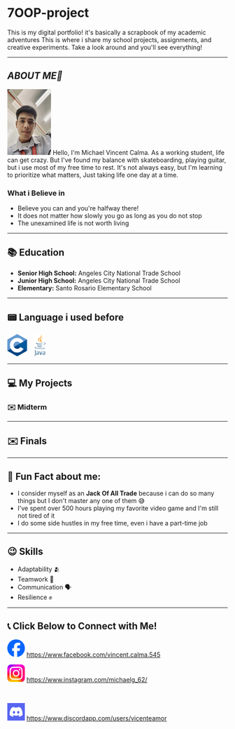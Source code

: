# 7OOP-project

This is my digital portfolio! it's basically a scrapbook of my academic adventures This is where i share my school projects, assignments, and creative experiments. Take a look around and you'll see everything!

---

## *ABOUT ME👨*
<img src="https://github.com/mcalma24-0361-max/7OOP-project/blob/main/IMG.jpg?raw=true" width="100" height="150">
Hello, I'm Michael Vincent Calma. As a working student, life can get crazy. But I've found my balance with skateboarding, playing guitar, but i use most of my free time to rest. It's not always easy, but I'm learning to prioritize what matters, Just taking life one day at a time.

### What i Believe in
- Believe you can and you're halfway there!
- It does not matter how slowly you go as long as you do not stop
- The unexamined life is not worth living

 ---
 
  ## :books: Education
 - **Senior High School:** Angeles City National Trade School
 - **Junior High School:** Angeles City National Trade School
 - **Elementary:** Santo Rosario Elementary School

---

## :pager: Language i used before
<img src="https://github.com/mcalma24-0361-max/7OOP-project/blob/main/c%20language.png?raw=true" height="50">
&nbsp;&nbsp;
<img src="https://github.com/mcalma24-0361-max/7OOP-project/blob/main/java.png?raw=true" height="50">
&nbsp;&nbsp;

---

## :computer: My Projects
### :envelope: Midterm

---

## :envelope: Finals

---

## :boy: Fun Fact about me:
- I consider myself as an **Jack Of All Trade** because i can do so many things but I don't master any one of them :sweat_smile:
- I've spent over 500 hours playing my favorite video game and I'm still not tired of it
- I do some side hustles in my free time, even i have a part-time job

---

## :wink: Skills
- Adaptability :people_hugging:
- Teamwork :handshake:
- Communication :speaking_head:
- Resilience :fist_raised:

---

## :telephone_receiver: Click Below to Connect with Me!

<img src="https://github.com/mcalma24-0361-max/7OOP-project/blob/main/fb.png?raw=true" height="40"/> https://www.facebook.com/vincent.calma.545
</a>
&nbsp;&nbsp; 


<img src="https://github.com/mcalma24-0361-max/7OOP-project/blob/main/IG.jpg?raw=true" height="40"/> https://www.instagram.com/michaelg_62/

</a>
&nbsp;&nbsp;

<img src="https://github.com/mcalma24-0361-max/7OOP-project/blob/main/discord.png?raw=true" height="40"/> https://www.discordapp.com/users/vicenteamor
</a>
&nbsp;&nbsp;




